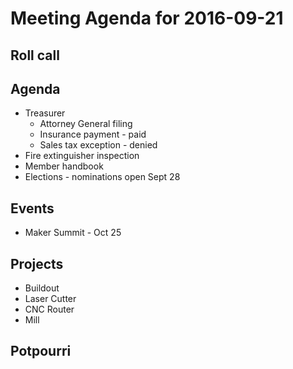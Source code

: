 Meeting Agenda for 2016-09-21
==============================

Roll call
---------

Agenda
------
- Treasurer
  - Attorney General filing
  - Insurance payment - paid
  - Sales tax exception - denied
- Fire extinguisher inspection
- Member handbook
- Elections - nominations open Sept 28

Events
------
- Maker Summit - Oct 25

Projects
--------

- Buildout
- Laser Cutter
- CNC Router
- Mill

Potpourri
---------
